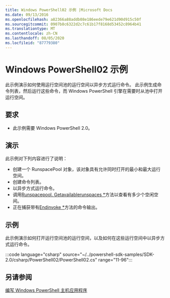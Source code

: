 ```yaml
---
title: Windows PowerShell02 示例 |Microsoft Docs
ms.date: 09/13/2016
ms.openlocfilehash: a82366a88addb08e186eede79e621d90d915c50f
ms.sourcegitcommit: 0907b8c6322d2c7c61b17f8168d53452c8964b41
ms.translationtype: MT
ms.contentlocale: zh-CN
ms.lasthandoff: 08/05/2020
ms.locfileid: "87779380"
---
```

# <a name="windows-powershell02-sample"></a>Windows PowerShell02 示例

此示例演示如何使用运行空间池的运行空间以异步方式运行命令。 此示例生成命令列表，然后运行这些命令，而 Windows PowerShell 引擎在需要时从池中打开运行空间。

## <a name="requirements"></a>要求

- 此示例需要 Windows PowerShell 2.0。

## <a name="demonstrates"></a>演示

此示例对下列内容进行了说明：

- 创建一个 RunspacePool 对象，该对象具有允许同时打开的最小和最大运行空间。
- 创建命令列表。
- 以异步方式运行命令。
- 调用[Runspacepool. Getavailablerunspaces *](/dotnet/api/System.Management.Automation.Runspaces.RunspacePool.GetAvailableRunspaces)方法以查看有多少个空闲空间。
- 正在捕获带有[Endinvoke *](/dotnet/api/System.Management.Automation.PowerShell.EndInvoke)方法的命令输出。

## <a name="example"></a>示例

此示例演示如何打开运行空间池的运行空间，以及如何在这些运行空间中以异步方式运行命令。

:::code language="csharp" source="~/../powershell-sdk-samples/SDK-2.0/csharp/PowerShell02/PowerShell02.cs" range="11-96":::

## <a name="see-also"></a>另请参阅

[编写 Windows PowerShell 主机应用程序](./writing-a-windows-powershell-host-application.md)
